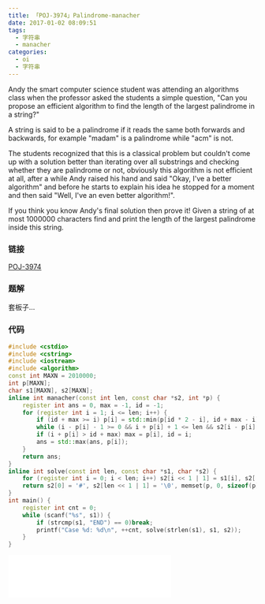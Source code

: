 ```yaml
---
title: 「POJ-3974」Palindrome-manacher
date: 2017-01-02 08:09:51
tags:
  - 字符串
  - manacher
categories:
  - oi
  - 字符串
---
```

Andy the smart computer science student was attending an algorithms class when the professor asked the students a simple question, "Can you propose an efficient algorithm to find the length of the largest palindrome in a string?"

A string is said to be a palindrome if it reads the same both forwards and backwards, for example "madam" is a palindrome while "acm" is not.
<!-- more -->
The students recognized that this is a classical problem but couldn't come up with a solution better than iterating over all substrings and checking whether they are palindrome or not, obviously this algorithm is not efficient at all, after a while Andy raised his hand and said "Okay, I've a better algorithm" and before he starts to explain his idea he stopped for a moment and then said "Well, I've an even better algorithm!".

If you think you know Andy's final solution then prove it! Given a string of at most $1000000$ characters find and print the length of the largest palindrome inside this string.
### 链接
[POJ-3974](http://poj.org/problem?id=3974)
### 题解
套板子...
### 代码
``` cpp
#include <cstdio>
#include <cstring>
#include <iostream>
#include <algorithm>
const int MAXN = 2010000;
int p[MAXN];
char s1[MAXN], s2[MAXN];
inline int manacher(const int len, const char *s2, int *p) {
    register int ans = 0, max = -1, id = -1;
    for (register int i = 1; i <= len; i++) {
        if (id + max >= i) p[i] = std::min(p[id * 2 - i], id + max - i);
        while (i - p[i] - 1 >= 0 && i + p[i] + 1 <= len && s2[i - p[i] - 1] == s2[i + p[i] + 1]) p[i]++;
        if (i + p[i] > id + max) max = p[i], id = i;
        ans = std::max(ans, p[i]);
    }
    return ans;
}
inline int solve(const int len, const char *s1, char *s2) {
    for (register int i = 0; i < len; i++) s2[i << 1 | 1] = s1[i], s2[(i << 1) + 2] = '#';
    return s2[0] = '#', s2[len << 1 | 1] = '\0', memset(p, 0, sizeof(p)), manacher(len << 1 | 1, s2, p);
}
int main() {
    register int cnt = 0;
    while (scanf("%s", s1)) {
        if (strcmp(s1, "END") == 0)break;
        printf("Case %d: %d\n", ++cnt, solve(strlen(s1), s1, s2));
    }
}
```
<iframe frameborder="no" border="0" marginwidth="0" marginheight="0" width=330 height=86 src="//music.163.com/outchain/player?type=2&id=814721&auto=1&height=66"></iframe>
